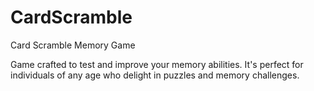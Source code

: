 # CardScramble

Card Scramble Memory Game

Game crafted to test and improve your memory abilities. It's perfect for individuals of any age who delight in puzzles and memory challenges.

